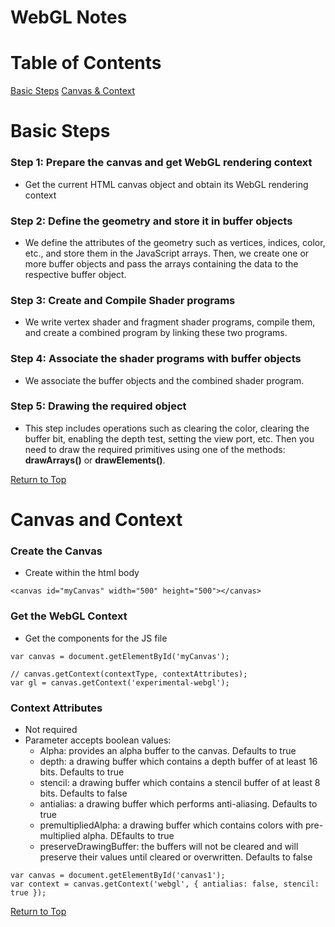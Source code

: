 # WebGL Notes

# Table of Contents

[Basic Steps](#basic-steps)
[Canvas & Context](#canvas-and-context)

# Basic Steps

### Step 1: Prepare the canvas and get WebGL rendering context

- Get the current HTML canvas object and obtain its WebGL rendering context

### Step 2: Define the geometry and store it in buffer objects

- We define the attributes of the geometry such as vertices, indices, color, etc., and store them in the JavaScript arrays. Then, we create one or more buffer objects and pass the arrays containing the data to the respective buffer object.

### Step 3: Create and Compile Shader programs

- We write vertex shader and fragment shader programs, compile them, and create a combined program by linking these two programs.

### Step 4: Associate the shader programs with buffer objects

- We associate the buffer objects and the combined shader program. 

### Step 5: Drawing the required object 

- This step includes operations such as clearing the color, clearing the buffer bit, enabling the depth test, setting the view port, etc. Then you need to draw the required primitives using one of the methods: **drawArrays()** or **drawElements()**.

[Return to Top](#webgl-notes)

# Canvas and Context

### Create the Canvas

- Create within the html body
```
<canvas id="myCanvas" width="500" height="500"></canvas>
```

### Get the WebGL Context

- Get the components for the JS file
```
var canvas = document.getElementById('myCanvas');

// canvas.getContext(contextType, contextAttributes);
var gl = canvas.getContext('experimental-webgl');
```

### Context Attributes

- Not required
- Parameter accepts boolean values:
    - Alpha: provides an alpha buffer to the canvas. Defaults to true
    - depth: a drawing buffer which contains a depth buffer of at least 16 bits. Defaults to true
    - stencil: a drawing buffer which contains a stencil buffer of at least 8 bits. Defaults to false
    - antialias: a drawing buffer which performs anti-aliasing. Defaults to true
    - premultipliedAlpha: a drawing buffer which contains colors with pre-multiplied alpha. DEfaults to true
    - preserveDrawingBuffer: the buffers will not be cleared and will preserve their values until cleared or overwritten. Defaults to false
```
var canvas = document.getElementById('canvas1');
var context = canvas.getContext('webgl', { antialias: false, stencil: true });
```

[Return to Top](#webgl-notes)
